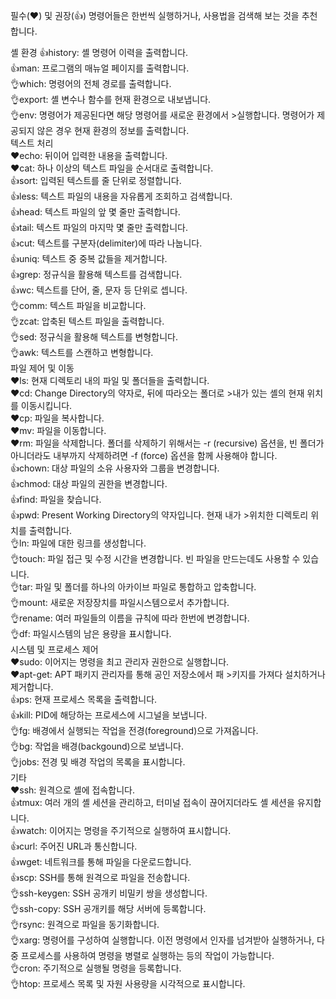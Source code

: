 필수(❤️) 및 권장(👍) 명령어들은 한번씩 실행하거나, 사용법을 검색해 보는 것을 추천합니다.

셸 환경
👍history: 셸 명령어 이력을 출력합니다.    
👍man: 프로그램의 매뉴얼 페이지를 출력합니다.    
👌which: 명령어의 전체 경로를 출력합니다.    
👌export: 셸 변수나 함수를 현재 환경으로 내보냅니다.    
👌env: 명령어가 제공된다면 해당 명령어를 새로운 환경에서 >실행합니다. 명령어가 제공되지 않은 경우 현재 환경의 정보를 출력합니다.    
텍스트 처리    
❤️echo: 뒤이어 입력한 내용을 출력합니다.    
❤️cat: 하나 이상의 텍스트 파일을 순서대로 출력합니다.    
👍sort: 입력된 텍스트를 줄 단위로 정렬합니다.    
👍less: 텍스트 파일의 내용을 자유롭게 조회하고 검색합니다.    
👍head: 텍스트 파일의 앞 몇 줄만 출력합니다.    
👍tail: 텍스트 파일의 마지막 몇 줄만 출력합니다.    
👍cut: 텍스트를 구분자(delimiter)에 따라 나눕니다.    
👍uniq: 텍스트 중 중복 값들을 제거합니다.    
👍grep: 정규식을 활용해 텍스트를 검색합니다.    
👍wc: 텍스트를 단어, 줄, 문자 등 단위로 셉니다.    
👌comm: 텍스트 파일을 비교합니다.    
👌zcat: 압축된 텍스트 파일을 출력합니다.    
👌sed: 정규식을 활용해 텍스트를 변형합니다.    
👌awk: 텍스트를 스캔하고 변형합니다.    
파일 제어 및 이동    
❤️ls: 현재 디렉토리 내의 파일 및 폴더들을 출력합니다.    
❤️cd: Change Directory의 약자로, 뒤에 따라오는 폴더로 >내가 있는 셸의 현재 위치를 이동시킵니다.    
❤️cp: 파일을 복사합니다.    
❤️mv: 파일을 이동합니다.    
❤️rm: 파일을 삭제합니다. 폴더를 삭제하기 위해서는 -r (recursive) 옵션을, 빈 폴더가 아니더라도 내부까지 삭제하려면 -f (force) 옵션을 함께 사용해야 합니다.    
👍chown: 대상 파일의 소유 사용자와 그룹을 변경합니다.    
👍chmod: 대상 파일의 권한을 변경합니다.    
👍find: 파일을 찾습니다.    
👍pwd: Present Working Directory의 약자입니다. 현재 내가 >위치한 디렉토리 위치를 출력합니다.    
👌ln: 파일에 대한 링크를 생성합니다.    
👌touch: 파일 접근 및 수정 시간을 변경합니다. 빈 파일을 만드는데도 사용할 수 있습니다.    
👌tar: 파일 및 폴더를 하나의 아카이브 파일로 통합하고 압축합니다.    
👌mount: 새로운 저장장치를 파일시스템으로서 추가합니다.    
👌rename: 여러 파일들의 이름을 규칙에 따라 한번에 변경합니다.    
👌df: 파일시스템의 남은 용량을 표시합니다.    
시스템 및 프로세스 제어    
❤️sudo: 이어지는 명령을 최고 관리자 권한으로 실행합니다.    
❤️apt-get: APT 패키지 관리자를 통해 공인 저장소에서 패 >키지를 가져다 설치하거나 제거합니다.    
👍ps: 현재 프로세스 목록을 출력합니다.    
👍kill: PID에 해당하는 프로세스에 시그널을 보냅니다.    
👌fg: 배경에서 실행되는 작업을 전경(foreground)으로 가져옵니다.    
👌bg: 작업을 배경(backgound)으로 보냅니다.    
👌jobs: 전경 및 배경 작업의 목록을 표시합니다.    
기타    
❤️ssh: 원격으로 셸에 접속합니다.    
👍tmux: 여러 개의 셸 세션을 관리하고, 터미널 접속이 끊어지더라도 셸 세션을 유지합니다.    
👍watch: 이어지는 명령을 주기적으로 실행하여 표시합니다.    
👍curl: 주어진 URL과 통신합니다.    
👍wget: 네트워크를 통해 파일을 다운로드합니다.    
👍scp: SSH를 통해 원격으로 파일을 전송합니다.    
👌ssh-keygen: SSH 공개키 비밀키 쌍을 생성합니다.    
👌ssh-copy: SSH 공개키를 해당 서버에 등록합니다.    
👌rsync: 원격으로 파일을 동기화합니다.    
👌xarg: 명령어를 구성하여 실행합니다. 이전 명령에서 인자를 넘겨받아 실행하거나, 다중 프로세스를 사용하여 명령을 병렬로 실행하는 등의 작업이 가능합니다.    
👌cron: 주기적으로 실행될 명령을 등록합니다.    
👌htop: 프로세스 목록 및 자원 사용량을 시각적으로 표시합니다.    
